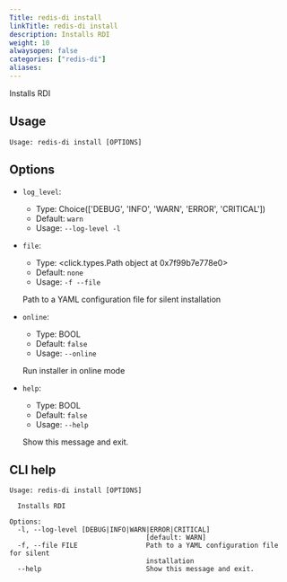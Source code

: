 ```yaml
---
Title: redis-di install
linkTitle: redis-di install
description: Installs RDI 
weight: 10
alwaysopen: false
categories: ["redis-di"]
aliases:
---
```



Installs RDI

## Usage

```
Usage: redis-di install [OPTIONS]
```

## Options
* `log_level`: 
  * Type: Choice(['DEBUG', 'INFO', 'WARN', 'ERROR', 'CRITICAL']) 
  * Default: `warn`
  * Usage: `--log-level
-l`

  


* `file`: 
  * Type: <click.types.Path object at 0x7f99b7e778e0> 
  * Default: `none`
  * Usage: `-f
--file`

  Path to a YAML configuration file for silent installation


* `online`: 
  * Type: BOOL 
  * Default: `false`
  * Usage: `--online`

  Run installer in online mode


* `help`: 
  * Type: BOOL 
  * Default: `false`
  * Usage: `--help`

  Show this message and exit.



## CLI help

```
Usage: redis-di install [OPTIONS]

  Installs RDI

Options:
  -l, --log-level [DEBUG|INFO|WARN|ERROR|CRITICAL]
                                  [default: WARN]
  -f, --file FILE                 Path to a YAML configuration file for silent
                                  installation
  --help                          Show this message and exit.
```
